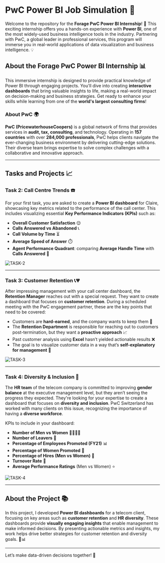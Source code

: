 # PwC Power BI Job Simulation 🚀

Welcome to the repository for the **Forage PwC Power BI Internship**! 🎉 This exciting internship offers you a hands-on experience with **Power BI**, one of the most widely-used business intelligence tools in the industry. Partnering with PwC, a global leader in professional services, this program will immerse you in real-world applications of data visualization and business intelligence. 💡

## About the Forage PwC Power BI Internship 📊

This immersive internship is designed to provide practical knowledge of Power BI through engaging projects. You'll dive into creating **interactive dashboards** that bring valuable insights to life, making a real-world impact on decision-making and business strategies. Get ready to enhance your skills while learning from one of the **world's largest consulting firms**!

### About PwC 🌍

**PwC (PricewaterhouseCoopers)** is a global network of firms that provides services in **audit, tax, consulting**, and technology. Operating in **157 countries** with over **284,000 professionals**, PwC helps clients navigate the ever-changing business environment by delivering cutting-edge solutions. Their diverse team brings expertise to solve complex challenges with a collaborative and innovative approach.

---

## Tasks and Projects 📈

### **Task 2: Call Centre Trends ☎️**

For your first task, you are asked to create a **Power BI dashboard** for Claire, showcasing key metrics related to the performance of the call center. This includes visualizing essential **Key Performance Indicators (KPIs)** such as:

- **Overall Customer Satisfaction** 😌
- **Calls Answered vs Abandoned** 📞
- **Call Volume by Time** ⏳
- **Average Speed of Answer** ⏱️
- **Agent Performance Quadrant**: comparing **Average Handle Time** with **Calls Answered** 💼

![TASK-2](https://github.com/user-attachments/assets/626bc460-53dc-471b-a58c-ec17ac544bdd)


---

### **Task 3: Customer Retention 📞💔**

After impressing management with your call center dashboard, the **Retention Manager** reaches out with a special request. They want to create a dashboard that focuses on **customer retention**. During a scheduled meeting with the PwC engagement partner, these are the key points that need to be covered:

- Customers are **hard-earned**, and the company wants to keep them 💸
- The **Retention Department** is responsible for reaching out to customers post-termination, but they want a **proactive approach** 📈
- Past customer analysis using **Excel** hasn’t yielded actionable results ❌
- The goal is to visualize customer data in a way that’s **self-explanatory for management** 💬

![TASK-3](https://github.com/user-attachments/assets/fdb6dbce-e2e2-4dfc-b878-1f6adf3b5a6f)


---

### **Task 4: Diversity & Inclusion 🌈**

The **HR team** of the telecom company is committed to improving **gender balance** at the executive management level, but they aren’t seeing the progress they expected. They're looking for your expertise to create a dashboard that focuses on **diversity and inclusion**. PwC Switzerland has worked with many clients on this issue, recognizing the importance of having a **diverse workforce**.

KPIs to include in your dashboard:

- **Number of Men vs Women** 👨‍👩‍👧‍👦
- **Number of Leavers** 👋
- **Percentage of Employees Promoted (FY21)** 📊
- **Percentage of Women Promoted** 💼
- **Percentage of Hires (Men vs Women)** 💪
- **Turnover Rate** 🔄
- **Average Performance Ratings** (Men vs Women) ⭐

![TASK-4](https://github.com/user-attachments/assets/c51a11ce-b6d1-43fb-af0d-3b311c37f8d1)


---

## About the Project 📚

In this project, I developed **Power BI dashboards** for a telecom client, focusing on key areas such as **customer retention** and **HR diversity**. These dashboards provide **visually engaging insights** that enable management to make informed decisions. By presenting actionable metrics and insights, my work helps drive better strategies for customer retention and diversity goals. 💪📊

---

Let’s make data-driven decisions together! 🌟
